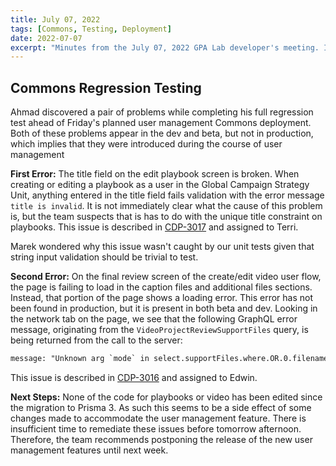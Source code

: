 ```yaml
---
title: July 07, 2022
tags: [Commons, Testing, Deployment]
date: 2022-07-07
excerpt: "Minutes from the July 07, 2022 GPA Lab developer's meeting. In which Friday's deployment is moved to next week."
---
```


## Commons Regression Testing

Ahmad discovered a pair of problems while completing his full regression test ahead of Friday's planned user management Commons deployment. Both of these problems appear in the dev and beta, but not in production, which implies that they were introduced during the course of user management

**First Error:** The title field on the edit playbook screen is broken. When creating or editing a playbook as a user in the Global Campaign Strategy Unit, anything entered in the title field fails validation with the error message `title is invalid`. It is not immediately clear what the cause of this problem is, but the team suspects that is has to do with the unique title constraint on playbooks. This issue is described in [CDP-3017](https://design.atlassian.net/browse/CDP-3017) and assigned to Terri.

Marek wondered why this issue wasn't caught by our unit tests given that string input validation should be trivial to test.

**Second Error:** On the final review screen of the create/edit video user flow, the page is failing to load in the caption files and additional files sections. Instead, that portion of the page shows a loading error. This error has not been found in production, but it is present in both beta and dev. Looking in the network tab on the page, we see that the following GraphQL error message, originating from the `VideoProjectReviewSupportFiles` query, is being returned from the call to the server:

```txt
message: "Unknown arg `mode` in select.supportFiles.where.OR.0.filename.not.mode for type NestedStringNullableFilter. Did you mean `lte`?\nUnknown arg `mode` in select.supportFiles.where.OR.1.filetype.not.mode for type NestedStringNullableFilter. Did you mean `lte`?\n"
```

This issue is described in [CDP-3016](https://design.atlassian.net/browse/CDP-3016) and assigned to Edwin.

**Next Steps:** None of the code for playbooks or video has been edited since the migration to Prisma 3. As such this seems to be a side effect of some changes made to accommodate the user management feature. There is insufficient time to remediate these issues before tomorrow afternoon. Therefore, the team recommends postponing the release of the new user management features until next week.

